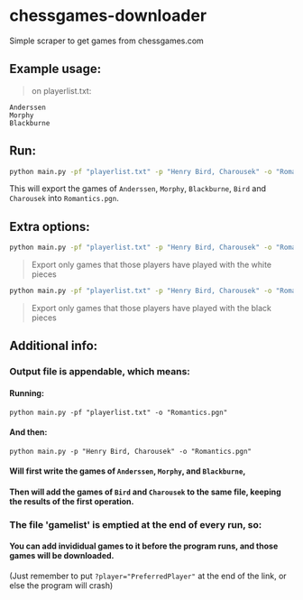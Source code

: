 # chessgames-downloader
Simple scraper to get games from chessgames.com

## Example usage:
> on playerlist.txt:
```
Anderssen
Morphy
Blackburne
```

## Run:
```bash
python main.py -pf "playerlist.txt" -p "Henry Bird, Charousek" -o "Romantics.pgn" 
```

This will export the games of ```Anderssen```, ```Morphy```, ```Blackburne```, ```Bird``` and ```Charousek``` into ```Romantics.pgn```.

## Extra options:
```bash
python main.py -pf "playerlist.txt" -p "Henry Bird, Charousek" -o "Romantics.pgn" --white-only
```
> Export only games that those players have played with the white pieces

```bash
python main.py -pf "playerlist.txt" -p "Henry Bird, Charousek" -o "Romantics.pgn" --black-only
```

> Export only games that those players have played with the black pieces

## Additional info:

### Output file is appendable, which means:

#### Running:
```
python main.py -pf "playerlist.txt" -o "Romantics.pgn"
```

#### And then:
```
python main.py -p "Henry Bird, Charousek" -o "Romantics.pgn"
```

#### Will first write the games of ```Anderssen```, ```Morphy```, and ```Blackburne```,
#### Then will add the games of ```Bird``` and ```Charousek``` to the same file, keeping the results of the first operation.

### The file 'gamelist' is emptied at the end of every run, so:

#### You can add invididual games to it before the program runs, and those games will be downloaded.
(Just remember to put ```?player="PreferredPlayer"``` at the end of the link, or else the program will crash)
